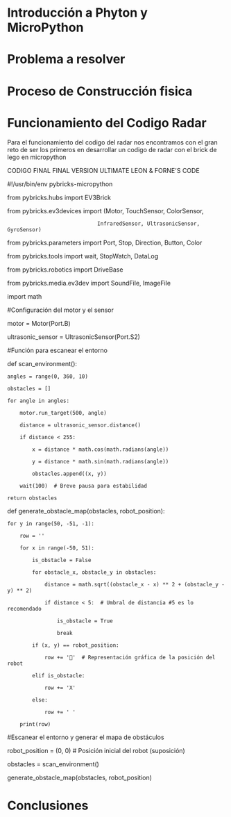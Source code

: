 # Introducción a Phyton y MicroPython

# Problema a resolver

# Proceso de Construcción fisica

# Funcionamiento del Codigo Radar

Para el funcionamiento del codigo del radar nos encontramos con el gran reto de ser los primeros en desarrollar un codigo de radar con el brick de lego en micropython 



CODIGO FINAL FINAL VERSION ULTIMATE LEON & FORNE'S CODE

#!/usr/bin/env pybricks-micropython

from pybricks.hubs import EV3Brick

from pybricks.ev3devices import (Motor, TouchSensor, ColorSensor,

                                 InfraredSensor, UltrasonicSensor, GyroSensor)

from pybricks.parameters import Port, Stop, Direction, Button, Color

from pybricks.tools import wait, StopWatch, DataLog

from pybricks.robotics import DriveBase

from pybricks.media.ev3dev import SoundFile, ImageFile

import math

#Configuración del motor y el sensor

motor = Motor(Port.B)

ultrasonic_sensor = UltrasonicSensor(Port.S2)

#Función para escanear el entorno

def scan_environment():

    angles = range(0, 360, 10)
    
    obstacles = []
    
    for angle in angles:
    
        motor.run_target(500, angle)
        
        distance = ultrasonic_sensor.distance()
        
        if distance < 255:
        
            x = distance * math.cos(math.radians(angle))
            
            y = distance * math.sin(math.radians(angle))
            
            obstacles.append((x, y))
        
        wait(100)  # Breve pausa para estabilidad
    
    return obstacles

def generate_obstacle_map(obstacles, robot_position):

    for y in range(50, -51, -1):
    
        row = ''
        
        for x in range(-50, 51):
        
            is_obstacle = False
            
            for obstacle_x, obstacle_y in obstacles:
            
                distance = math.sqrt((obstacle_x - x) ** 2 + (obstacle_y - y) ** 2)
                
                if distance < 5:  # Umbral de distancia #5 es lo recomendado
                
                    is_obstacle = True
                    
                    break
            
            if (x, y) == robot_position:
            
                row += '🤖'  # Representación gráfica de la posición del robot
            
            elif is_obstacle:
            
                row += 'X'
            
            else:
            
                row += ' '
       
        print(row)

#Escanear el entorno y generar el mapa de obstáculos

robot_position = (0, 0)  # Posición inicial del robot (suposición)

obstacles = scan_environment()

generate_obstacle_map(obstacles, robot_position)

# Conclusiones



